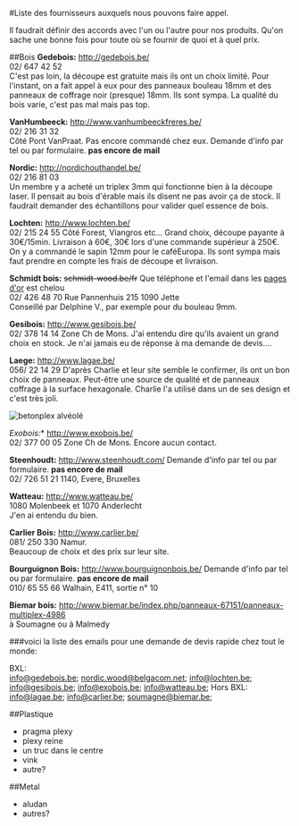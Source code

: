 #Liste des fournisseurs auxquels nous pouvons faire appel.

Il faudrait définir des accords avec l'un ou l'autre pour nos produits. Qu'on sache une bonne fois pour toute où se fournir de quoi et à quel prix.

##Bois
**Gedebois:** http://gedebois.be/  
02/ 647 42 52  
C'est pas loin, la découpe est gratuite mais ils ont un choix limité.
Pour l'instant, on a fait appel à eux pour des panneaux bouleau 18mm et des panneaux de coffrage noir (presque) 18mm.
Ils sont sympa. La qualité du bois varie, c'est pas mal mais pas top.

**VanHumbeeck:** http://www.vanhumbeeckfreres.be/  
02/ 216 31 32  
Côté Pont VanPraat.
Pas encore commandé chez eux. Demande d'info par tel ou par formulaire. **pas encore de mail**

**Nordic:** http://nordichouthandel.be/  
02/ 216 81 03   
Un membre y a acheté un triplex 3mm qui fonctionne bien à la découpe laser. Il pensait au bois d'érable mais ils disent ne pas avoir ça de stock. Il faudrait demander des échantillons pour valider quel essence de bois.

**Lochten:** http://www.lochten.be/  
02/ 215 24 55
Côté Forest, Viangros etc...
Grand choix, découpe payante à 30€/15min. Livraison à 60€, 30€ lors d'une commande supérieur à 250€.  
On y a commandé le sapin 12mm pour le caféEuropa. Ils sont sympa mais faut prendre en compte les frais de découpe et livraison.

**Schmidt bois:** ~~schmidt-wood.be/fr~~ Que téléphone et l'email dans les [pages d'or](http://www.pagesdor.be/schmidt-jette-1090/1/) est chelou    
02/ 426 48 70
Rue Pannenhuis 215
1090 Jette  
Conseillé par Delphine V., par exemple pour du bouleau 9mm.


**Gesibois:** http://www.gesibois.be/  
02/ 378 14 14
Zone Ch de Mons. J'ai entendu dire qu'ils avaient un grand choix en stock.
Je n'ai jamais eu de réponse à ma demande de devis....

**Laege:** http://www.lagae.be/  
056/ 22 14 29
D'après Charlie et leur site semble le confirmer, ils ont un bon choix de panneaux. Peut-être une source de qualité et de panneaux coffrage à la surface hexagonale. Charlie l'a utilisé dans un de ses design et c'est très joli.

![betonplex alvéolé](http://images4.images-speurders.nl/images/15/1524/152433544_2_big.jpg)

*Exobois:** http://www.exobois.be/  
02/ 377 00 05
Zone Ch de Mons.
Encore aucun contact.

**Steenhoudt:** http://www.steenhoudt.com/  Demande d'info par tel ou par formulaire. **pas encore de mail**  
02/ 726 51 21
1140, Evere, Bruxelles

**Watteau:** http://www.watteau.be/  
1080 Molenbeek et 1070 Anderlecht  
J'en ai entendu du bien.

**Carlier Bois:** http://www.carlier.be/  
081/ 250 330
Namur.  
Beaucoup de choix et des prix sur leur site.  

**Bourguignon Bois:** http://www.bourguignonbois.be/  Demande d'info par tel ou par formulaire. **pas encore de mail**  
010/ 65 55 66
Walhain, E411, sortie n° 10


**Biemar bois:** http://www.biemar.be/index.php/panneaux-67151/panneaux-multiplex-4986  
à Soumagne ou à Malmedy
 
###voici la liste des emails pour une demande de devis rapide chez tout le monde:

BXL:  
info@gedebois.be;
nordic.wood@belgacom.net;
info@lochten.be;
info@gesibois.be;
info@exobois.be;
info@watteau.be;
Hors BXL:  
info@lagae.be;
info@carlier.be;
soumagne@biemar.be;

##Plastique

- pragma plexy
- plexy reine
- un truc dans le centre
- vink
- autre?

##Metal

- aludan 
- autres?
